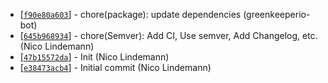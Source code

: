 * [[`f90e80a603`](https://github.com/proux/rage4service/commit/f90e80a603)] - chore(package): update dependencies (greenkeeperio-bot) 
* [[`645b968934`](https://github.com/proux/rage4service/commit/645b968934)] - chore(Semver): Add CI, Use semver, Add Changelog, etc. (Nico Lindemann) 
* [[`47b15572da`](https://github.com/proux/rage4service/commit/47b15572da)] - Init (Nico Lindemann) 
* [[`e38473acb4`](https://github.com/proux/rage4service/commit/e38473acb4)] - Initial commit (Nico Lindemann) 
